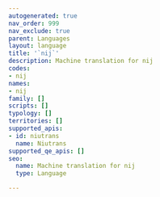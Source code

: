```yaml
---
autogenerated: true
nav_order: 999
nav_exclude: true
parent: Languages
layout: language
title: '`nij`'
description: Machine translation for nij
codes:
- nij
names:
- nij
family: []
scripts: []
typology: []
territories: []
supported_apis:
- id: niutrans
  name: Niutrans
supported_qe_apis: []
seo:
  name: Machine translation for nij
  type: Language

---
```


